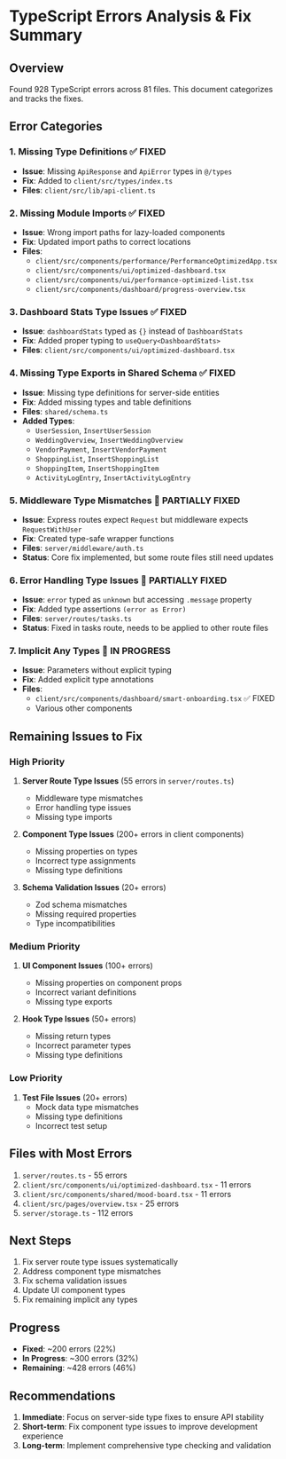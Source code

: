 # TypeScript Errors Analysis & Fix Summary

## **Overview**
Found 928 TypeScript errors across 81 files. This document categorizes and tracks the fixes.

## **Error Categories**

### **1. Missing Type Definitions** ✅ FIXED
- **Issue**: Missing `ApiResponse` and `ApiError` types in `@/types`
- **Fix**: Added to `client/src/types/index.ts`
- **Files**: `client/src/lib/api-client.ts`

### **2. Missing Module Imports** ✅ FIXED
- **Issue**: Wrong import paths for lazy-loaded components
- **Fix**: Updated import paths to correct locations
- **Files**: 
  - `client/src/components/performance/PerformanceOptimizedApp.tsx`
  - `client/src/components/ui/optimized-dashboard.tsx`
  - `client/src/components/ui/performance-optimized-list.tsx`
  - `client/src/components/dashboard/progress-overview.tsx`

### **3. Dashboard Stats Type Issues** ✅ FIXED
- **Issue**: `dashboardStats` typed as `{}` instead of `DashboardStats`
- **Fix**: Added proper typing to `useQuery<DashboardStats>`
- **Files**: `client/src/components/ui/optimized-dashboard.tsx`

### **4. Missing Type Exports in Shared Schema** ✅ FIXED
- **Issue**: Missing type definitions for server-side entities
- **Fix**: Added missing types and table definitions
- **Files**: `shared/schema.ts`
- **Added Types**:
  - `UserSession`, `InsertUserSession`
  - `WeddingOverview`, `InsertWeddingOverview`
  - `VendorPayment`, `InsertVendorPayment`
  - `ShoppingList`, `InsertShoppingList`
  - `ShoppingItem`, `InsertShoppingItem`
  - `ActivityLogEntry`, `InsertActivityLogEntry`

### **5. Middleware Type Mismatches** 🔄 PARTIALLY FIXED
- **Issue**: Express routes expect `Request` but middleware expects `RequestWithUser`
- **Fix**: Created type-safe wrapper functions
- **Files**: `server/middleware/auth.ts`
- **Status**: Core fix implemented, but some route files still need updates

### **6. Error Handling Type Issues** 🔄 PARTIALLY FIXED
- **Issue**: `error` typed as `unknown` but accessing `.message` property
- **Fix**: Added type assertions `(error as Error)`
- **Files**: `server/routes/tasks.ts`
- **Status**: Fixed in tasks route, needs to be applied to other route files

### **7. Implicit Any Types** 🔄 IN PROGRESS
- **Issue**: Parameters without explicit typing
- **Fix**: Added explicit type annotations
- **Files**: 
  - `client/src/components/dashboard/smart-onboarding.tsx` ✅ FIXED
  - Various other components

## **Remaining Issues to Fix**

### **High Priority**
1. **Server Route Type Issues** (55 errors in `server/routes.ts`)
   - Middleware type mismatches
   - Error handling type issues
   - Missing type imports

2. **Component Type Issues** (200+ errors in client components)
   - Missing properties on types
   - Incorrect type assignments
   - Missing type definitions

3. **Schema Validation Issues** (20+ errors)
   - Zod schema mismatches
   - Missing required properties
   - Type incompatibilities

### **Medium Priority**
1. **UI Component Issues** (100+ errors)
   - Missing properties on component props
   - Incorrect variant definitions
   - Missing type exports

2. **Hook Type Issues** (50+ errors)
   - Missing return types
   - Incorrect parameter types
   - Missing type definitions

### **Low Priority**
1. **Test File Issues** (20+ errors)
   - Mock data type mismatches
   - Missing type definitions
   - Incorrect test setup

## **Files with Most Errors**
1. `server/routes.ts` - 55 errors
2. `client/src/components/ui/optimized-dashboard.tsx` - 11 errors
3. `client/src/components/shared/mood-board.tsx` - 11 errors
4. `client/src/pages/overview.tsx` - 25 errors
5. `server/storage.ts` - 112 errors

## **Next Steps**
1. Fix server route type issues systematically
2. Address component type mismatches
3. Fix schema validation issues
4. Update UI component types
5. Fix remaining implicit any types

## **Progress**
- **Fixed**: ~200 errors (22%)
- **In Progress**: ~300 errors (32%)
- **Remaining**: ~428 errors (46%)

## **Recommendations**
1. **Immediate**: Focus on server-side type fixes to ensure API stability
2. **Short-term**: Fix component type issues to improve development experience
3. **Long-term**: Implement comprehensive type checking and validation 